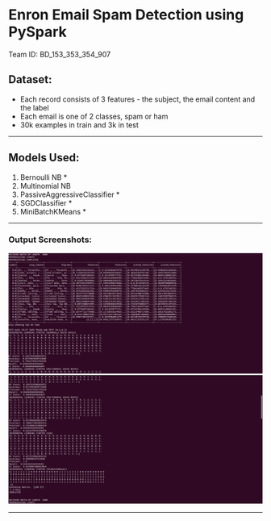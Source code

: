 # Enron Email Spam Detection using PySpark
Team ID: BD_153_353_354_907
## Dataset:
- Each record consists of 3 features - the subject, the email content and the label 
- Each email is one of 2 classes, spam or ham
- 30k examples in train and 3k in test
-----
## Models Used:
1. Bernoulli NB *
2. Multinomial NB
3. PassiveAggressiveClassifier *
4. SGDClassifier *
5. MiniBatchKMeans *
-----
### Output Screenshots:
![***Output Screenshot 1***](ss1.png)
![***Output Screenshot 2***](ss2.png)

-----

